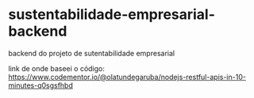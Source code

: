 # sustentabilidade-empresarial-backend
backend do projeto de sutentabilidade empresarial

link de onde baseei o código: https://www.codementor.io/@olatundegaruba/nodejs-restful-apis-in-10-minutes-q0sgsfhbd
